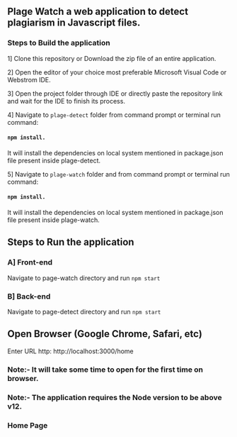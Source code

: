 ## Plage Watch a web application to detect plagiarism in Javascript files.


### Steps to Build the application

1] Clone this repository or Download the zip file of an entire application.

2] Open the editor of your choice most preferable Microsoft Visual Code or Webstrom IDE.

3] Open the project folder through IDE or directly paste the repository link and wait for the IDE to finish its process.

4] Navigate to `plage-detect` folder from command prompt or terminal run command: 
#### `npm install.` 
It will install the dependencies on local system mentioned in package.json file present inside plage-detect.


5] Navigate to `plage-watch` folder and from command prompt or terminal run command: 
#### `npm install.` 
It will install the dependencies on local system mentioned in package.json file present inside plage-watch.


## Steps to Run the application
### A] Front-end
Navigate to page-watch directory and run `npm start`

### B] Back-end
Navigate to page-detect directory and run `npm start`

## Open Browser (Google Chrome, Safari, etc)
Enter URL http: http://localhost:3000/home

### Note:- It will take some time to open for the first time on browser.
### Note:- The application requires the Node version to be above v12.

### Home Page

